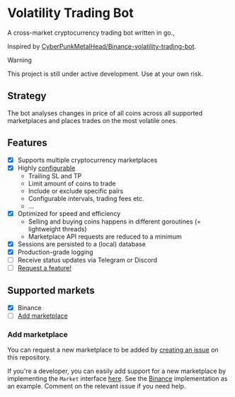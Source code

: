 # Volatility Trading Bot
A cross-market cryptocurrency trading bot written in go.,

Inspired by [CyberPunkMetalHead/Binance-volatility-trading-bot](https://github.com/CyberPunkMetalHead/Binance-volatility-trading-bot).

> [!WARNING]  
> This project is still under active development. Use at your own risk.

## Strategy
The bot analyses changes in price of all coins across all supported marketplaces and places trades on the most volatile ones.

## Features
- [x] Supports multiple cryptocurrency marketplaces
- [x] Highly [configurable](./config.yml.example)
    - Trailing SL and TP
    - Limit amount of coins to trade
    - Include or exclude specific pairs
    - Configurable intervals, trading fees etc.
    - ...
- [x] Optimized for speed and efficiency
    - Selling and buying coins happens in different goroutines (= lightweight threads)
    - Marketplace API requests are reduced to a minimum
- [x] Sessions are persisted to a (local) database
- [x] Production-grade logging
- [ ] Receive status updates via Telegram or Discord
- [ ] [Request a feature!](https://github.com/sleeyax/go-crypto-volatility-trading-bot/issues/new)

## Supported markets
- [x] Binance
- [ ] [Add marketplace](#add-marketplace)

### Add marketplace
You can request a new marketplace to be added by [creating an issue](https://github.com/sleeyax/go-crypto-volatility-trading-bot/issues/new) on this repository. 

If you're a developer, you can easily add support for a new marketplace by implementing the `Market` interface [here](https://github.com/sleeyax/go-crypto-volatility-trading-bot/blob/main/internal/market/market.go).
See the [Binance](https://github.com/sleeyax/go-crypto-volatility-trading-bot/blob/main/internal/market/binance.go) implementation as an example. Comment on the relevant issue if you need help.
